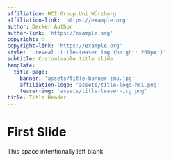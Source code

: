 ```yaml
---
affiliation: HCI Group Uni Würzburg
affiliation-link: 'https://example.org'
author: Decker Author
author-link: 'https://example.org'
copyright: ©
copyright-link: 'https://example.org'
style: '.reveal .title-teaser img {height: 200px;}'
subtitle: Customisable title slide
template:
  title-page:
    banner: 'assets/title-banner-jmu.jpg' 
    affiliation-logo: 'assets/title-logo-hci.png'
    teaser-img: 'assets/title-teaser-icg.png'
title: Title Header
---
```


# First Slide

This space intentionally left blank
